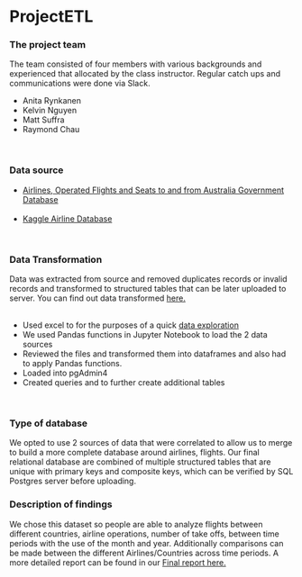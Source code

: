 # ProjectETL
### The project team
The team consisted of four members with various backgrounds and experienced that allocated by the class instructor. Regular catch ups and communications were done via Slack.<br>
<ul>
  <li>Anita Rynkanen</li>
  <li>Kelvin Nguyen</li>
  <li>Matt Suffra</li>
  <li>Raymond Chau</li>
 </ul><br>

### Data source
<ul>
<li><a href="https://data.gov.au/data/dataset/international-airlines-airline-by-country-of-port-data/resource/809c77d8-fd68-4a2c-806f-c63d64e69842?view_id=c2e9db61-be01-4673-b83e-d8b7f5b9dd8e">Airlines, Operated Flights and Seats to and from Australia Government Database</a></li><br>
<li><a href="https://www.kaggle.com/open-flights/airline-database?select=airlines.csv">Kaggle Airline Database</a></li>
</ul><br>

### Data Transformation
Data was extracted from source and removed duplicates records or invalid records and transformed to structured tables that can be later uploaded to server. You can find out data transformed <a href= "https://github.com/RealDreammaker/ProjectETL/tree/main/Data%20Transformed">here.</a> <br><br>
<ul>
<li>Used excel to for the purposes of a quick <a href="https://github.com/RealDreammaker/ProjectETL/blob/main/Data%20Extracted/data%20exploration.xlsx">data exploration</a></li>
<li>We used Pandas functions in Jupyter Notebook to load the 2 data sources</li>
<li>Reviewed the files and transformed them into dataframes and also had to apply Pandas functions.</li>
<li>Loaded into pgAdmin4</li>
<li>Created queries and to further create additional tables</li>
</ul><br>

### Type of database
We opted to use 2 sources of data that were correlated to allow us to merge to build a more complete database around airlines, flights. Our final relational database are combined of multiple structured tables that are unique with primary keys and composite keys, which can be verified by SQL Postgres server before uploading.<br>

### Description of findings
We chose this dataset so people are able to analyze flights between different countries, airline operations, number of take offs, between time periods with the use of the month and year. Additionally comparisons can be made between the different Airlines/Countries across time periods. A more detailed report can be found in our <a href="https://github.com/RealDreammaker/ProjectETL/blob/main/Final%20report.docx">Final report here.</a><br>
